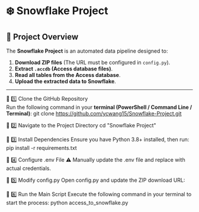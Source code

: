 # ❄️ Snowflake Project

## 📌 Project Overview
The **Snowflake Project** is an automated data pipeline designed to:

1. **Download ZIP files** (The URL must be configured in `config.py`).
2. **Extract `.accdb` (Access database files)**.
3. **Read all tables from the Access database**.
4. **Upload the extracted data to Snowflake**.

---


📌 1️⃣ Clone the GitHub Repository  
Run the following command in your **terminal (PowerShell / Command Line / Terminal)**:
git clone https://github.com/ycwang15/Snowflake-Project.git

📌 2️⃣ Navigate to the Project Directory
cd "Snowflake Project"

📌 3️⃣ Install Dependencies
Ensure you have Python 3.8+ installed, then run:
pip install -r requirements.txt

📌 4️⃣ Configure .env File
⚠ Manually update the .env file and replace with actual credentials.

📌 5️⃣ Modify config.py
Open config.py and update the ZIP download URL:

📌 6️⃣ Run the Main Script
Execute the following command in your terminal to start the process:
python access_to_snowflake.py

